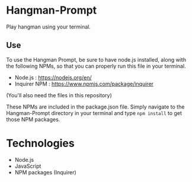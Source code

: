 # Hangman-Prompt
Play hangman using your terminal.

## Use
To use the Hangman Prompt, be sure to have node.js installed, along with the following NPMs, so that you can properly run this file in your terminal.
* Node.js : https://nodejs.org/en/
* Inquirer NPM : https://www.npmjs.com/package/inquirer

(You'll also need the files in this repository)

These NPMs are included in the package.json file. Simply navigate to the Hangman-Prompt directory in your terminal and type `npm install` to get those NPM packages.

# Technologies
* Node.js
* JavaScript
* NPM packages (Inquirer)
